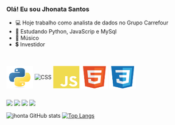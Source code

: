 ### Olá! Eu sou Jhonata Santos 

- 💻 Hoje trabalho como analista de dados no Grupo Carrefour
- 🌱 Estudando Python, JavaScrip e MySql
- 🎵 Músico
- 💲 Investidor
##


<div style="display: inline_block"><br>
  <img align="center" alt="Python" height="60" width="70" src="https://raw.githubusercontent.com/devicons/devicon/master/icons/python/python-original.svg">
  <img align="center" alt="CSS" height="60" width="70" src="https://cdn.jsdelivr.net/gh/devicons/devicon/icons/pandas/pandas-original-wordmark.svg" />
  <img align="center" alt="Js" height="60" width="70" src="https://raw.githubusercontent.com/devicons/devicon/master/icons/javascript/javascript-plain.svg">
  <img align="center" alt="HTML" height="60" width="70" src="https://raw.githubusercontent.com/devicons/devicon/master/icons/html5/html5-original.svg">
  <img align="center" alt="CSS" height="60" width="70" src="https://raw.githubusercontent.com/devicons/devicon/master/icons/css3/css3-original.svg">
</div>

##
<div> 

  <a href="https://www.instagram.com/jhonata_santos26/" target="_blank"><img src="https://img.shields.io/badge/-Instagram-%23E4405F?style=for-the-badge&logo=instagram&logoColor=white" target="_blank"></a>
  <a href = "mailto:jhonata.2601santos@gmail.com"><img src="https://img.shields.io/badge/-Gmail-%23333?style=for-the-badge&logo=gmail&logoColor=white" target="_blank"></a>
  <a href="https://www.linkedin.com/in/jhonata-nsantos/" target="_blank"><img src="https://img.shields.io/badge/-LinkedIn-%230077B5?style=for-the-badge&logo=linkedin&logoColor=white" target="_blank"></a> 
   <a href="https://wa.me/5511994002116" target="_blank"><img src="https://img.shields.io/badge/WhatsApp-25D366?style=for-the-badge&logo=whatsapp&logoColor=white" target="_blank"></a> 

</div>

![jhonta GitHub stats](https://github-readme-stats.vercel.app/api?username=jhonatasantos-py&show_icons=true&theme=dark)
[![Top Langs](https://github-readme-stats.vercel.app/api/top-langs/?username=jhonatasantos-py)](https://github.com/jhonatasantos-py/github-readme-stats)
